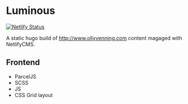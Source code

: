 # Luminous

[![Netlify Status](https://api.netlify.com/api/v1/badges/03d4d767-8a36-4443-9a99-e6d88fc32863/deploy-status)](https://app.netlify.com/sites/luminous/deploys)

A static hugo build of http://www.ollyvenning.com content magaged with NetlifyCMS.

## Frontend

* ParcelJS
* SCSS
* JS
* CSS Grid layout
